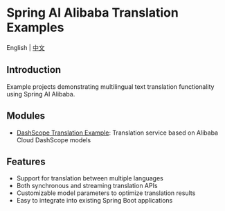 # Spring AI Alibaba Translation Examples

English | [中文](./README.md)

## Introduction

Example projects demonstrating multilingual text translation functionality using Spring AI Alibaba.

## Modules

- [DashScope Translation Example](./dashscope-translation): Translation service based on Alibaba Cloud DashScope models

## Features

- Support for translation between multiple languages
- Both synchronous and streaming translation APIs
- Customizable model parameters to optimize translation results
- Easy to integrate into existing Spring Boot applications 
